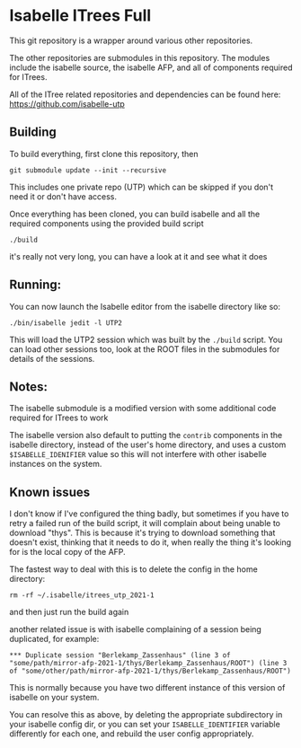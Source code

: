 # Isabelle ITrees Full

This git repository is a wrapper around various other repositories.

The other repositories are submodules in this repository. The modules include the isabelle source, the isabelle AFP, and all of components required for ITrees.

All of the ITree related repositories and dependencies can be found here: https://github.com/isabelle-utp

## Building

To build everything, first clone this repository, then

    git submodule update --init --recursive

This includes one private repo (UTP) which can be skipped if you don't need it or don't have access.

Once everything has been cloned, you can build isabelle and all the required components using the provided build script

    ./build

it's really not very long, you can have a look at it and see what it does

## Running:

You can now launch the Isabelle editor from the isabelle directory like so:

    ./bin/isabelle jedit -l UTP2

This will load the UTP2 session which was built by the `./build` script. You can load other sessions too, look at the ROOT files in the submodules for details of the sessions.

## Notes:

The isabelle submodule is a modified version with some additional code required for ITrees to work

The isabelle version also default to putting the `contrib` components in the isabelle directory, instead of the user's home directory, and uses a custom `$ISABELLE_IDENIFIER` value so this will not interfere with other isabelle instances on the system.

## Known issues

I don't know if I've configured the thing badly, but sometimes if you have to retry a failed run of the build script, it will complain about being unable to download "thys". This is because it's trying to download something that doesn't exist, thinking that it needs to do it, when really the thing it's looking for is the local copy of the AFP.

The fastest way to deal with this is to delete the config in the home directory:

`rm -rf ~/.isabelle/itrees_utp_2021-1`

and then just run the build again

another related issue is with isabelle complaining of a session being duplicated, for example:

    *** Duplicate session "Berlekamp_Zassenhaus" (line 3 of "some/path/mirror-afp-2021-1/thys/Berlekamp_Zassenhaus/ROOT") (line 3 of "some/other/path/mirror-afp-2021-1/thys/Berlekamp_Zassenhaus/ROOT")

This is normally because you have two different instance of this version of isabelle on your system.

You can resolve this as above, by deleting the appropriate subdirectory in your isabelle config dir, or you can set your `ISABELLE_IDENTIFIER` variable differently for each one, and rebuild the user config appropriately.
